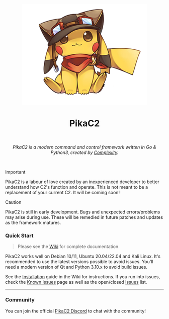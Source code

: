 <div align="center">
  <img width="400'px" src="images/pikac2.png" />
  <h1>PikaC2</h1>
  <br/>

  <p><i>PikaC2 is a modern command and control framework written in Go & Python3, created by <a href="https://twitter.com/SecComplex">Complexity</a>.</i></p>
  <br />

  <!-- <img src="assets/Screenshots/FullSessionGraph.jpeg" width="90%" /><br /> -->
  <!-- <img src="assets/Screenshots/MultiUserAgentControl.png" width="90%" /><br /> -->
  
</div>

> [!IMPORTANT]  
> PikaC2 is a labour of love created by an inexperienced developer to better understand how C2's function and operate. This is not meant to be a replacement of your current C2. It will be coming soon!

> [!CAUTION]
> PikaC2 is still in early development. Bugs and unexpected errors/problems may arise during use. These will be remedied in future patches and updates as the framework matures.

### Quick Start

> Please see the [Wiki](https://github.com/ComplexSec/PikaC2/wiki) for complete documentation.

PikaC2 works well on Debian 10/11, Ubuntu 20.04/22.04 and Kali Linux. It's recommended to use the latest versions possible to avoid issues. You'll need a modern version of Qt and Python 3.10.x to avoid build issues.

See the [Installation](https://github.com/ComplexSec/PikaC2/wiki#installation) guide in the Wiki for instructions. If you run into issues, check the [Known Issues](https://github.com/ComplexSec/PikaC2/wiki#known-issues) page as well as the open/closed [Issues](https://github.com/ComplexSec/PikaC2/issues) list.

---

### Community
You can join the official [PikaC2 Discord](https://discord.gg/J8raj7TaY9) to chat with the community! 
